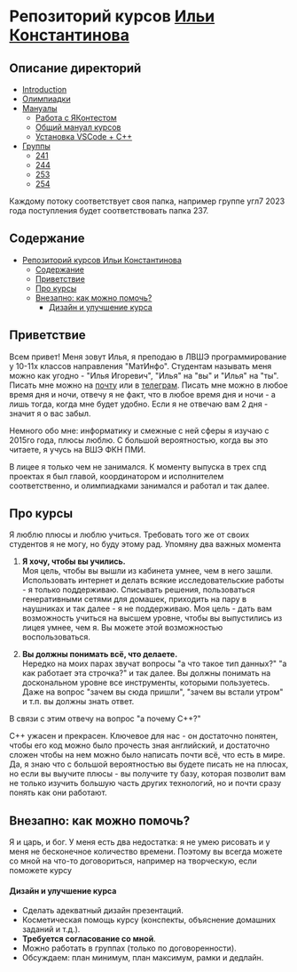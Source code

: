 # Репозиторий курсов [Ильи Константинова](https://t.me/iikonstantinov)

## Описание директорий
- [Introduction](/.)
- [Олимпиадки](./olympiads/)
- [Мануалы](./manuals/)
   - [Работа с ЯКонтестом](./manuals/YContest.md)
   - [Общий мануал курсов](./manuals/manual.md)
   - [Установка VSCode + C++](./manuals/VSCodeCppInstalation/)
- [Группы](./groups/)
  - [241](./groups/241/README.md)
  - [244](./groups/244/README.md)
  - [253](./groups/253/README.md)
  - [254](./groups/254/README.md)

Каждому потоку соответствует своя папка, например группе угл7 2023 года поступления будет соответствовать папка 237.

## Содержание
- [Репозиторий курсов Ильи Константинова](#репозиторий-курсов-ильи-константинова)
  - [Содержание](#содержание)
  - [Приветствие](#приветствие)
  - [Про курсы](#про-курсы)
  - [Внезапно: как можно помочь?](#внезапно-как-можно-помочь)
      - [Дизайн и улучшение курса](#дизайн-и-улучшение-курса)

## Приветствие

Всем привет! Меня зовут Илья, я преподаю в ЛВШЭ программирование у 10-11х классов направления "МатИнфо". Студентам называть меня можно как угодно - "Илья Игоревич", "Илья" на "вы" и "Илья" на "ты". Писать мне можно на [почту](mailto:iikonstantinov@edu.hse.ru) или в [телеграм](https://t.me/iikonstantinov). Писать мне можно в любое время дня и ночи, отвечу я не факт, что в любое время дня и ночи - а лишь тогда, когда мне будет удобно. Если я не отвечаю вам 2 дня - значит я о вас забыл.

Немного обо мне: информатику и смежные с ней сферы я изучаю с 2015го года, плюсы люблю. С большой вероятностью, когда вы это читаете, я учусь на ВШЭ ФКН ПМИ.

В лицее я только чем не занимался. К моменту выпуска в трех спд проектах я был главой, координатором и исполнителем соответственно, и олимпиадками занимался и работал и так далее.

## Про курсы

Я люблю плюсы и люблю учиться. Требовать того же от своих студентов я не могу, но буду этому рад. Упомяну два важных момента

1. **Я хочу, чтобы вы учились.**  
   Моя цель, чтобы вы вышли из кабинета умнее, чем в него зашли. Использовать интернет и делать всякие исследовательские работы - я только поддерживаю. Списывать решения, пользоваться генеративными сетями для домашек, приходить на пару в наушниках и так далее - я не поддерживаю. Моя цель - дать вам возможность учиться на высшем уровне, чтобы вы выпустились из лицея умнее, чем я. Вы можете этой возможностью воспользоваться.

2. **Вы должны понимать всё, что делаете.**  
   Нередко на моих парах звучат вопросы "а что такое тип данных?" "а как работает эта строчка?" и так далее. Вы должны понимать на доскональном уровне все инструменты, которыми пользуетесь. Даже на вопрос "зачем вы сюда пришли", "зачем вы встали утром" и т.п. вы должны знать ответ.

В связи с этим отвечу на вопрос "а почему C++?"

С++ ужасен и прекрасен. Ключевое для нас - он достаточно понятен, чтобы его код можно было прочесть зная английский, и достаточно сложен чтобы на нем можно было написать почти всё, что есть в мире. Да, я знаю что с большой вероятностью вы будете писать не на плюсах, но если вы выучите плюсы - вы получите ту базу, которая позволит вам не только изучить большую часть других технологий, но и почти сразу понять как они работают.

## Внезапно: как можно помочь?

Я и царь, и бог. У меня есть два недостатка: я не умею рисовать и у меня не бесконечное количество времени. Поэтому вы всегда можете со мной на что-то договориться, например на творческую, если поможете курсу

#### Дизайн и улучшение курса
- Сделать адекватный дизайн презентаций.
- Косметическая помощь курсу (конспекты, объяснение домашних заданий и т.д.).
- **Требуется согласование со мной**.
- Можно работать в группах (только по договоренности).
- Обсуждаем: план минимум, план максимум, рамки и дедлайн.
